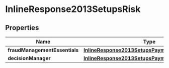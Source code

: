 
# InlineResponse2013SetupsRisk

## Properties
Name | Type | Description | Notes
------------ | ------------- | ------------- | -------------
**fraudManagementEssentials** | [**InlineResponse2013SetupsPaymentsCardProcessing**](InlineResponse2013SetupsPaymentsCardProcessing.md) |  |  [optional]
**decisionManager** | [**InlineResponse2013SetupsPaymentsCardProcessing**](InlineResponse2013SetupsPaymentsCardProcessing.md) |  |  [optional]



